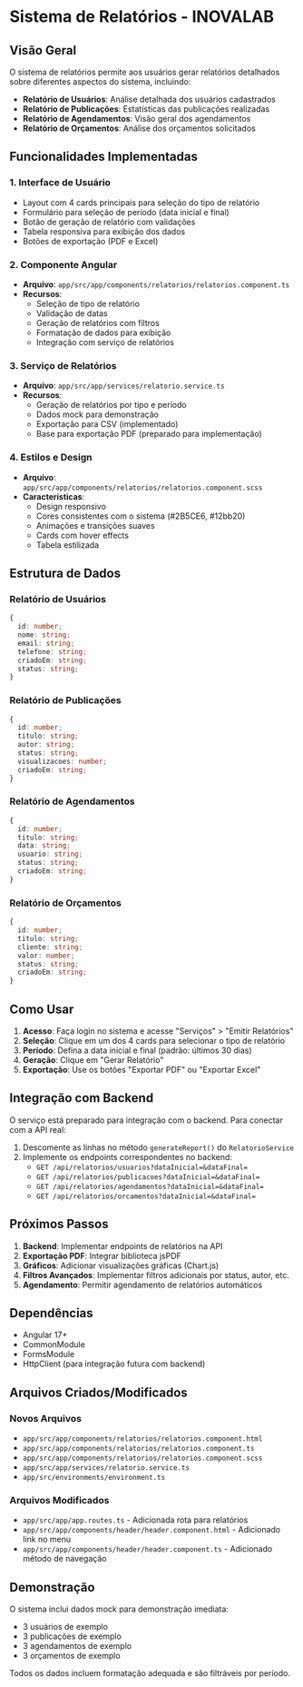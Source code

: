 # Sistema de Relatórios - INOVALAB

## Visão Geral

O sistema de relatórios permite aos usuários gerar relatórios detalhados sobre diferentes aspectos do sistema, incluindo:

- **Relatório de Usuários**: Análise detalhada dos usuários cadastrados
- **Relatório de Publicações**: Estatísticas das publicações realizadas
- **Relatório de Agendamentos**: Visão geral dos agendamentos
- **Relatório de Orçamentos**: Análise dos orçamentos solicitados

## Funcionalidades Implementadas

### 1. Interface de Usuário
- Layout com 4 cards principais para seleção do tipo de relatório
- Formulário para seleção de período (data inicial e final)
- Botão de geração de relatório com validações
- Tabela responsiva para exibição dos dados
- Botões de exportação (PDF e Excel)

### 2. Componente Angular
- **Arquivo**: `app/src/app/components/relatorios/relatorios.component.ts`
- **Recursos**:
  - Seleção de tipo de relatório
  - Validação de datas
  - Geração de relatórios com filtros
  - Formatação de dados para exibição
  - Integração com serviço de relatórios

### 3. Serviço de Relatórios
- **Arquivo**: `app/src/app/services/relatorio.service.ts`
- **Recursos**:
  - Geração de relatórios por tipo e período
  - Dados mock para demonstração
  - Exportação para CSV (implementado)
  - Base para exportação PDF (preparado para implementação)

### 4. Estilos e Design
- **Arquivo**: `app/src/app/components/relatorios/relatorios.component.scss`
- **Características**:
  - Design responsivo
  - Cores consistentes com o sistema (#2B5CE6, #12bb20)
  - Animações e transições suaves
  - Cards com hover effects
  - Tabela estilizada

## Estrutura de Dados

### Relatório de Usuários
```typescript
{
  id: number;
  nome: string;
  email: string;
  telefone: string;
  criadoEm: string;
  status: string;
}
```

### Relatório de Publicações
```typescript
{
  id: number;
  titulo: string;
  autor: string;
  status: string;
  visualizacoes: number;
  criadoEm: string;
}
```

### Relatório de Agendamentos
```typescript
{
  id: number;
  titulo: string;
  data: string;
  usuario: string;
  status: string;
  criadoEm: string;
}
```

### Relatório de Orçamentos
```typescript
{
  id: number;
  titulo: string;
  cliente: string;
  valor: number;
  status: string;
  criadoEm: string;
}
```

## Como Usar

1. **Acesso**: Faça login no sistema e acesse "Serviços" > "Emitir Relatórios"
2. **Seleção**: Clique em um dos 4 cards para selecionar o tipo de relatório
3. **Período**: Defina a data inicial e final (padrão: últimos 30 dias)
4. **Geração**: Clique em "Gerar Relatório"
5. **Exportação**: Use os botões "Exportar PDF" ou "Exportar Excel"

## Integração com Backend

O serviço está preparado para integração com o backend. Para conectar com a API real:

1. Descomente as linhas no método `generateReport()` do `RelatorioService`
2. Implemente os endpoints correspondentes no backend:
   - `GET /api/relatorios/usuarios?dataInicial=&dataFinal=`
   - `GET /api/relatorios/publicacoes?dataInicial=&dataFinal=`
   - `GET /api/relatorios/agendamentos?dataInicial=&dataFinal=`
   - `GET /api/relatorios/orcamentos?dataInicial=&dataFinal=`

## Próximos Passos

1. **Backend**: Implementar endpoints de relatórios na API
2. **Exportação PDF**: Integrar biblioteca jsPDF
3. **Gráficos**: Adicionar visualizações gráficas (Chart.js)
4. **Filtros Avançados**: Implementar filtros adicionais por status, autor, etc.
5. **Agendamento**: Permitir agendamento de relatórios automáticos

## Dependências

- Angular 17+
- CommonModule
- FormsModule
- HttpClient (para integração futura com backend)

## Arquivos Criados/Modificados

### Novos Arquivos
- `app/src/app/components/relatorios/relatorios.component.html`
- `app/src/app/components/relatorios/relatorios.component.ts`
- `app/src/app/components/relatorios/relatorios.component.scss`
- `app/src/app/services/relatorio.service.ts`
- `app/src/environments/environment.ts`

### Arquivos Modificados
- `app/src/app/app.routes.ts` - Adicionada rota para relatórios
- `app/src/app/components/header/header.component.html` - Adicionado link no menu
- `app/src/app/components/header/header.component.ts` - Adicionado método de navegação

## Demonstração

O sistema inclui dados mock para demonstração imediata:
- 3 usuários de exemplo
- 3 publicações de exemplo
- 3 agendamentos de exemplo
- 3 orçamentos de exemplo

Todos os dados incluem formatação adequada e são filtráveis por período.
